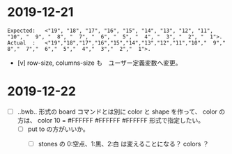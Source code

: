 ﻿# 2019-12-21

```
Expected:	<"19", "18", "17", "16", "15", "14", "13", "12", "11", "10", "  9", "  8", "  7", "  6", "  5", "  4", "  3", "  2", "  1">.
Actual	:	<"19","18","17","16","15","14","13","12","11","10","  9","  8","  7","  6","  5","  4","  3","  2","  1">. 
```

* [v] row-size, columns-size も　ユーザー定義変数へ変更。


# 2019-12-22

* [ ] ..bwb.. 形式の board コマンドとは別に color と shape を作って、 color の方は、 color 10 = #FFFFFF #FFFFFF #FFFFFF 形式で指定したい。
	* [ ] put to の方がいいか。
		* [ ] stones の 0:空点、1:黒、2:白 は変えることになる？ colors ？


